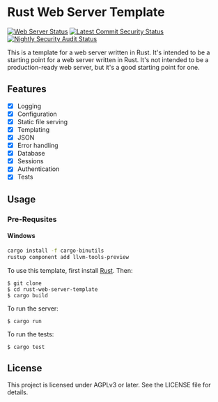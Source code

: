 


# Rust Web Server Template
[![Web Server Status](https://github.com/Evolving-Software/rust-web-server-template/actions/workflows/general.yml/badge.svg)](https://github.com/Evolving-Software/rust-web-server-template/actions/workflows/general.yml)  [![Latest Commit Security Status](https://github.com/Evolving-Software/rust-web-server-template/actions/workflows/audit-on-push.yml/badge.svg)](https://github.com/Evolving-Software/rust-web-server-template/actions/workflows/audit-on-push.yml) [![Nightly Security Audit Status](https://github.com/Evolving-Software/rust-web-server-template/actions/workflows/scheduled-workflow.yml/badge.svg)](https://github.com/Evolving-Software/rust-web-server-template/actions/workflows/scheduled-workflow.yml)





This is a template for a web server written in Rust. It's intended to be a starting point for a web server written in Rust. It's not intended to be a production-ready web server, but it's a good starting point for one.

## Features

* [x] Logging
* [x] Configuration
* [x] Static file serving
* [x] Templating
* [x] JSON
* [x] Error handling
* [x] Database
* [x] Sessions
* [x] Authentication
* [x] Tests

## Usage

### Pre-Requsites
#### Windows
```bash
cargo install -f cargo-binutils
rustup component add llvm-tools-preview
````

To use this template, first install [Rust](https://www.rust-lang.org/). Then:

    $ git clone
    $ cd rust-web-server-template
    $ cargo build

To run the server:

    $ cargo run

To run the tests:

    $ cargo test

## License

This project is licensed under AGPLv3 or later. See the LICENSE file for details.